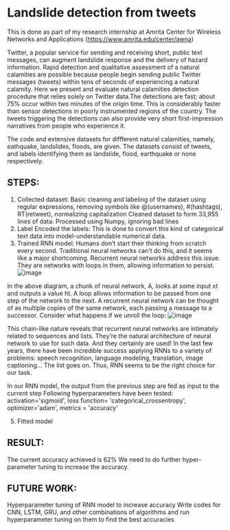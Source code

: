 # Landslide detection from tweets

This is done as part of my research internship at Amrita Center for Wireless Networks and Applications (https://www.amrita.edu/center/awna)

Twitter, a popular service for sending and receiving short, public text messages, can augment landslide response and the delivery of hazard information. Rapid detection and qualitative assessment of a natural calamities are possible because people begin sending public Twitter messages (tweets) within tens of seconds of experiencing a natural calamity. Here we present and evaluate natural calamities detection procedure that relies solely on Twitter data.The detections are fast; about 75% occur within two minutes of the origin time. This is considerably faster than sensor detections in poorly instrumented regions of the country. The tweets triggering the detections can also provide very short first-impression narratives from people who experience it.

The code and extensive datasets for diffferent natural calamities, namely, eathquake, landslides, floods, are given. The datasets consist of tweets, and labels identifying them as landslide, flood, earthquake or none respectively.

## STEPS:

1. Collected dataset: Basic cleaning and labeling of the dataset using regular expressions, removing symbols like @(usernames), #(hashtags), RT(retweet), normalizing capitalization
Cleaned dataset to form 33,955 lines of data: Processed using Numpy, ignoring bad lines
2. Label Encoded the labels: 
This is done to convert this kind of categorical text data into model-understandable numerical data.
3. Trained RNN model:
Humans don’t start their thinking from scratch every second. Traditional neural networks can’t do this, and it seems like a major shortcoming. 
Recurrent neural networks address this issue. They are networks with loops in them, allowing information to persist.
![image](https://user-images.githubusercontent.com/20969232/137827608-2ba22898-4679-4494-a712-a476696a506e.png)

In the above diagram, a chunk of neural network, A, looks at some input xt and outputs a value ht. A loop allows information to be passed from one step of the network to the next.  A recurrent neural network can be thought of as multiple copies of the same network, each passing a message to a successor.
Consider what happens if we unroll the loop:
![image](https://user-images.githubusercontent.com/20969232/137827558-5d145eff-8389-4d78-8cab-a49be995ed3d.png)

This chain-like nature reveals that recurrent neural networks are intimately related to sequences and lists. They’re the natural architecture of neural network to use for such data. And they certainly are used! In the last few years, there have been incredible success applying RNNs to a variety of problems: speech recognition, language modeling, translation, image captioning… The list goes on. Thus, RNN seems to be the right choice for our task.

In our RNN model, the output from the previous step are fed as input to the current step
Following hyperparameters have been tested: activation='sigmoid', 
loss function= 'categorical_crossentropy', optimizer='adam', metrics = 'accuracy'

5. Fitted model

## RESULT:
The current accuracy achieved is 62% We need to do further hyper-parameter tuning to increase the accuracy.

## FUTURE WORK:

Hyperparameter tuning of RNN model to increase accuracy
Write codes for CNN, LSTM, GRU, and other combinations of algorithms and run hyperparameter tuning on them to find the best accuracies

